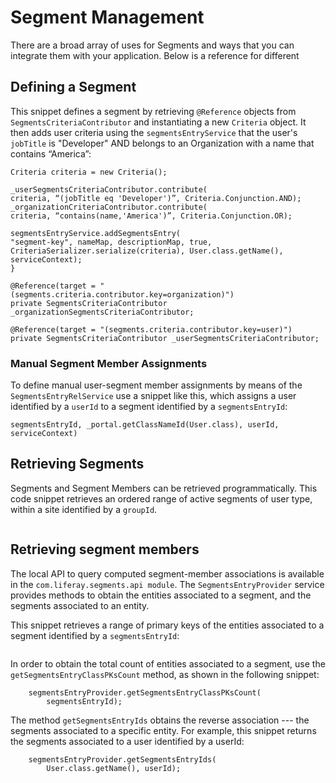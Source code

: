 # Segment Management

There are a broad array of uses for Segments and ways that you can integrate 
them with your application. Below is a reference for different 

## Defining a Segment

This snippet defines a segment by retrieving `@Reference` objects from `SegmentsCriteriaContributor` and instantiating a new `Criteria` object. It then adds user criteria using the `segmentsEntryService` that the user's `jobTitle` is "Developer" AND belongs to an Organization with a name that contains “America”:

```private void addSegmentWithCriteria() {
Criteria criteria = new Criteria();

_userSegmentsCriteriaContributor.contribute(
criteria, “(jobTitle eq 'Developer')”, Criteria.Conjunction.AND);
_organizationCriteriaContributor.contribute(
criteria, “contains(name,'America')”, Criteria.Conjunction.OR);

segmentsEntryService.addSegmentsEntry(
"segment-key", nameMap, descriptionMap, true, CriteriaSerializer.serialize(criteria), User.class.getName(), serviceContext);
}

@Reference(target = "(segments.criteria.contributor.key=organization)")
private SegmentsCriteriaContributor _organizationSegmentsCriteriaContributor;

@Reference(target = "(segments.criteria.contributor.key=user)")
private SegmentsCriteriaContributor _userSegmentsCriteriaContributor;
```

### Manual Segment Member Assignments

To define manual user-segment member assignments by means of the `SegmentsEntryRelService` use a snippet like this, which assigns a user identified by a `userId` to a segment identified by a `segmentsEntryId`:

```segmentsEntryRelService.addSegmentsEntryRel(
segmentsEntryId, _portal.getClassNameId(User.class), userId, serviceContext)
```

## Retrieving Segments

Segments and Segment Members can be retrieved programmatically. This code snippet retrieves an ordered range of active segments of user type, within a site identified by a `groupId`.

```List<SegmentsEntry> segmentsEntries = segmentsEntryService.getSegmentsEntries(groupId, true, User.class.getName(), 0, 10, orderByComparator);
```

## Retrieving segment members

The local API to query computed segment-member associations is available in the `com.liferay.segments.api module`. The `SegmentsEntryProvider` service provides methods to obtain the entities associated to a segment, and the segments associated to an entity.

This snippet retrieves a range of primary keys of the entities associated to a segment identified by a `segmentsEntryId`:

```long[] segmentsEntryClassPKs = segmentsEntryProvider.getSegmentsEntryClassPKs(segmentsEntryId, 0, 10);
```

In order to obtain the total count of entities associated to a segment, use the 
`getSegmentsEntryClassPKsCount` method, as shown in the following snippet:

```int segmentsEntryClassPksCount =
	segmentsEntryProvider.getSegmentsEntryClassPKsCount(
		segmentsEntryId);
```

The method `getSegmentsEntryIds` obtains the reverse association --- the segments associated to a specific entity. For example, this snippet returns the segments associated to a user identified by a userId:

```int segmentsEntryClassPksCount =
	segmentsEntryProvider.getSegmentsEntryIds(
		User.class.getName(), userId);
```     
